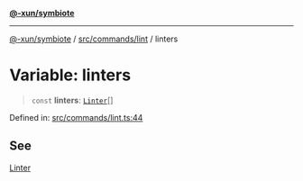 [**@-xun/symbiote**](../../../../README.md)

***

[@-xun/symbiote](../../../../README.md) / [src/commands/lint](../README.md) / linters

# Variable: linters

> `const` **linters**: [`Linter`](../enumerations/Linter.md)[]

Defined in: [src/commands/lint.ts:44](https://github.com/Xunnamius/symbiote/blob/a432129d36367c9c0fe2512d6ba837487d12f425/src/commands/lint.ts#L44)

## See

[Linter](../enumerations/Linter.md)
